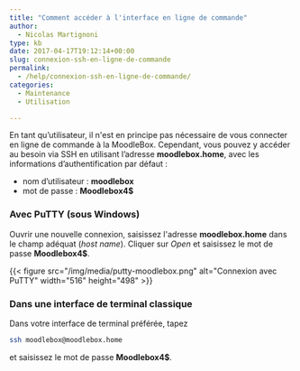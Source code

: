 ```yaml
---
title: "Comment accéder à l'interface en ligne de commande"
author:
  - Nicolas Martignoni
type: kb
date: 2017-04-17T19:12:14+00:00
slug: connexion-ssh-en-ligne-de-commande
permalink:
  - /help/connexion-ssh-en-ligne-de-commande/
categories:
  - Maintenance
  - Utilisation

---
```

En tant qu’utilisateur, il n'est en principe pas nécessaire de vous connecter en ligne de commande à la MoodleBox. Cependant, vous pouvez y accéder au besoin via SSH en utilisant l’adresse __moodlebox.home__, avec les informations d’authentification par défaut :

  * nom d’utilisateur : __moodlebox__
  * mot de passe : __Moodlebox4$__

### Avec PuTTY (sous Windows)

Ouvrir une nouvelle connexion, saisissez l'adresse __moodlebox.home__ dans le champ adéquat (_host name_). Cliquer sur _Open_ et saisissez le mot de passe __Moodlebox4$__.

{{< figure src="/img/media/putty-moodlebox.png" alt="Connexion avec PuTTY" width="516" height="498" >}}

### Dans une interface de terminal classique

Dans votre interface de terminal préférée, tapez

```bash
ssh moodlebox@moodlebox.home
```

et saisissez le mot de passe __Moodlebox4$__.
